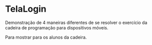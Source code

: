 # TelaLogin
Demonstração de 4 maneiras diferentes de se resolver o exercício da cadeira de programação para dispositivos móveis.

Para mostrar para os alunos da cadeira.
